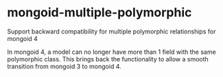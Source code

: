 mongoid-multiple-polymorphic
============================

Support backward compatibility for multiple polymorphic relationships for mongoid 4

In mongoid 4, a model can no longer have more than 1 field with the same polymorphic class. This brings back the functionality to allow a smooth transition from mongoid 3 to mongoid 4.
